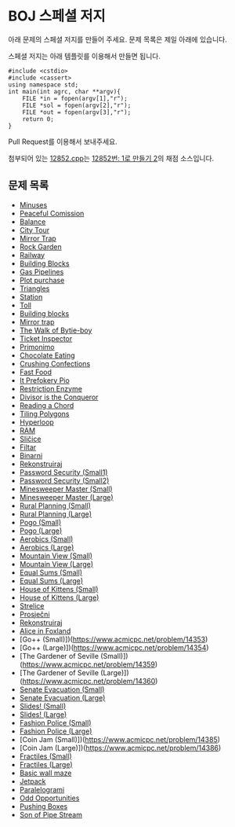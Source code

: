# BOJ 스페셜 저지

아래 문제의 스페셜 저지를 만들어 주세요. 문제 목록은 제일 아래에 있습니다.

스페셜 저지는 아래 템플릿를 이용해서 만들면 됩니다.

```
#include <cstdio>
#include <cassert>
using namespace std;
int main(int agrc, char **argv){
    FILE *in = fopen(argv[1],"r");
    FILE *sol = fopen(argv[2],"r");
    FILE *out = fopen(argv[3],"r");
    return 0;
}
```

Pull Request를 이용해서 보내주세요.

첨부되어 있는 [12852.cpp](https://github.com/Startlink/BOJ-spj/blob/master/12852.cpp)는 [12852번: 1로 만들기 2](https://www.acmicpc.net/problem/12852)의 채점 소스입니다.
 
## 문제 목록

* [Minuses](https://www.acmicpc.net/problem/8021)
* [Peaceful Comission](https://www.acmicpc.net/problem/8032)
* [Balance](https://www.acmicpc.net/problem/8023)
* [City Tour](https://www.acmicpc.net/problem/8038)
* [Mirror Trap](https://www.acmicpc.net/problem/7972)
* [Rock Garden](https://www.acmicpc.net/problem/8144)
* [Railway](https://www.acmicpc.net/problem/8147)
* [Building Blocks](https://www.acmicpc.net/problem/8151)
* [Gas Pipelines](https://www.acmicpc.net/problem/8148)
* [Plot purchase](https://www.acmicpc.net/problem/8164)
* [Triangles](https://www.acmicpc.net/problem/8166)
* [Station](https://www.acmicpc.net/problem/8168)
* [Toll](https://www.acmicpc.net/problem/8153)
* [Building blocks](https://www.acmicpc.net/problem/8154)
* [Mirror trap](https://www.acmicpc.net/problem/8157)
* [The Walk of Bytie-boy](https://www.acmicpc.net/problem/8175)
* [Ticket Inspector](https://www.acmicpc.net/problem/8176)
* [Primonimo](https://www.acmicpc.net/problem/13296)
* [Chocolate Eating](https://www.acmicpc.net/problem/6029)
* [Crushing Confections](https://www.acmicpc.net/problem/11343)
* [Fast Food](https://www.acmicpc.net/problem/6309)
* [It Prefokery Pio](https://www.acmicpc.net/problem/13841)
* [Restriction Enzyme](https://www.acmicpc.net/problem/13843)
* [Divisor is the Conqueror](https://www.acmicpc.net/problem/13848)
* [Reading a Chord](https://www.acmicpc.net/problem/13849)
* [Tiling Polygons](https://www.acmicpc.net/problem/13852)
* [Hyperloop](https://www.acmicpc.net/problem/14086)
* [RAM](https://www.acmicpc.net/problem/14090)
* [Sličice](https://www.acmicpc.net/problem/14133)
* [Filtar](https://www.acmicpc.net/problem/14138)
* [Binarni](https://www.acmicpc.net/problem/14156)
* [Rekonstruiraj](https://www.acmicpc.net/problem/14212)
* [Password Security (Small1)](https://www.acmicpc.net/problem/12040)
* [Password Security (Small2)](https://www.acmicpc.net/problem/12041)
* [Minesweeper Master (Small)](https://www.acmicpc.net/problem/12262)
* [Minesweeper Master (Large)](https://www.acmicpc.net/problem/12263)
* [Rural Planning (Small)](https://www.acmicpc.net/problem/12303)
* [Rural Planning (Large)](https://www.acmicpc.net/problem/12304)
* [Pogo (Small)](https://www.acmicpc.net/problem/12319)
* [Pogo (Large)](https://www.acmicpc.net/problem/12320)
* [Aerobics (Small)](https://www.acmicpc.net/problem/12376)
* [Aerobics (Large)](https://www.acmicpc.net/problem/12377)
* [Mountain View (Small)](https://www.acmicpc.net/problem/12378)
* [Mountain View (Large)](https://www.acmicpc.net/problem/12379)
* [Equal Sums (Small)](https://www.acmicpc.net/problem/12392)
* [Equal Sums (Large)](https://www.acmicpc.net/problem/12393)
* [House of Kittens (Small)](https://www.acmicpc.net/problem/12501)
* [House of Kittens (Large)](https://www.acmicpc.net/problem/12502)
* [Strelice](https://www.acmicpc.net/problem/14414)
* [Prosječni](https://www.acmicpc.net/problem/13720)
* [Rekonstruiraj](https://www.acmicpc.net/problem/14212)
* [Alice in Foxland](https://www.acmicpc.net/problem/13831)
* [Go++ (Small)])(https://www.acmicpc.net/problem/14353)
* [Go++ (Large)])(https://www.acmicpc.net/problem/14354)
* [The Gardener of Seville (Small)])(https://www.acmicpc.net/problem/14359)
* [The Gardener of Seville (Large)])(https://www.acmicpc.net/problem/14360)
* [Senate Evacuation (Small)](https://www.acmicpc.net/problem/14363)
* [Senate Evacuation (Large)](https://www.acmicpc.net/problem/14364)
* [Slides! (Small)](https://www.acmicpc.net/problem/14365)
* [Slides! (Large)](https://www.acmicpc.net/problem/14366)
* [Fashion Police (Small)](https://www.acmicpc.net/problem/14367)
* [Fashion Police (Large)](https://www.acmicpc.net/problem/14368)
* [Coin Jam (Small)])(https://www.acmicpc.net/problem/14385)
* [Coin Jam (Large)])(https://www.acmicpc.net/problem/14386)
* [Fractiles (Small)](https://www.acmicpc.net/problem/14387)
* [Fractiles (Large)](https://www.acmicpc.net/problem/14388)
* [Basic wall maze](https://www.acmicpc.net/problem/6519)
* [Jetpack](https://www.acmicpc.net/problem/13485)
* [Paralelogrami](https://www.acmicpc.net/problem/14415)
* [Odd Opportunities](https://www.acmicpc.net/problem/6637)
* [Pushing Boxes](https://www.acmicpc.net/problem/6316)
* [Son of Pipe Stream](https://www.acmicpc.net/problem/14642)
